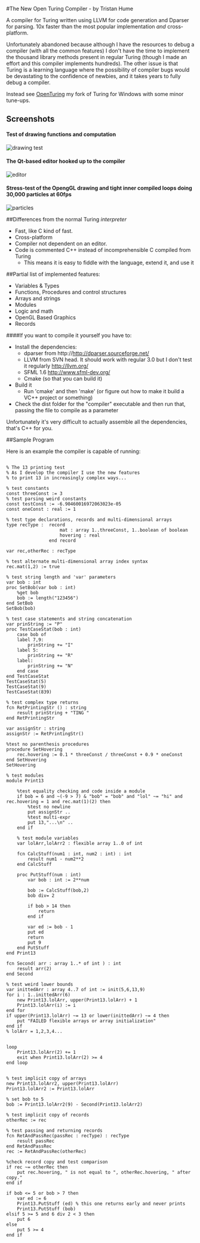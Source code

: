 #The New Open Turing Compiler - by Tristan Hume

A compiler for Turing written using LLVM for code generation and Dparser for parsing.
10x faster than the most popular implementation *and* cross-platform.

Unfortunately abandoned because although I have the resources to debug a compiler (with all the common features) I don't have the time to implement the thousand library methods present in regular Turing (though I made an effort and this compiler implements hundreds). The other issue is that Turing is a learning language where the possibility of compiler bugs would be devastating to the confidence of newbies, and it takes years to fully debug a compiler.

Instead see [OpenTuring](http://tristan.hume.ca/openturing) my fork of Turing for Windows with some minor tune-ups.

## Screenshots
#### Test of drawing functions and computation
![drawing test](https://raw.githubusercontent.com/trishume/OpenTuringCompiler/master/screenshots/drawtest.png)
#### The Qt-based editor hooked up to the compiler
![editor](https://raw.githubusercontent.com/trishume/OpenTuringCompiler/master/screenshots/editor.png)
#### Stress-test of the OpengGL drawing and tight inner compiled loops doing 30,000 particles at 60fps
![particles](https://raw.githubusercontent.com/trishume/OpenTuringCompiler/master/screenshots/particles.png)

##Differences from the normal Turing *interpreter*
 * Fast, like C kind of fast.
 * Cross-platform
 * Compiler not dependent on an editor.
 * Code is commented C++ instead of incomprehensible C compiled from Turing
 	* This means it is easy to fiddle with the language, extend it, and use it

##Partial list of implemented features:
 * Variables & Types
 * Functions, Procedures and control structures
 * Arrays and strings
 * Modules
 * Logic and math
 * OpenGL Based Graphics
 * Records

####If you want to compile it yourself you have to:
 * Install the dependencies:
   * dparser from http://http://dparser.sourceforge.net/
   * LLVM from SVN head. It should work with regular 3.0 but I don't test it regularly http://llvm.org/
   * SFML 1.6 http://www.sfml-dev.org/
   * Cmake (so that you can build it)
 * Build it
   * Run 'cmake' and then 'make' (or figure out how to make it build a VC++ project or something)
 * Check the dist folder for the "compiler" executable and then run that, passing the file to compile as a parameter

Unfortunately it's very difficult to actually assemble all the dependencies, that's C++ for you.

##Sample Program

Here is an example the compiler is capable of running:

```

% The 13 printing test
% As I develop the compiler I use the new features
% to print 13 in increasingly complex ways...

% test constants
const threeConst := 3
% test parsing weird constants
const testConst := -6.90460016972063023e-05
const oneConst : real := 1

% test type declarations, records and multi-dimensional arrays
type recType :  record
                    mat : array 1..threeConst, 1..boolean of boolean
                    hovering : real
                end record

var rec,otherRec : recType

% test alternate multi-dimensional array index syntax
rec.mat(1,2) := true

% test string length and 'var' parameters
var bob : int
proc SetBob(var bob : int)
    %get bob
    bob := length("123456")
end SetBob
SetBob(bob)

% test case statements and string concatenation
var prinString := "P"
proc TestCaseStat(bob : int)
    case bob of
    label 7,9:
        prinString += "I"
    label 5:
        prinString += "R"
    label:
        prinString += "N"
    end case
end TestCaseStat
TestCaseStat(5)
TestCaseStat(9)
TestCaseStat(839)

% test complex type returns
fcn RetPrintingStr () : string
    result prinString + "TING "
end RetPrintingStr

var assignStr : string
assignStr := RetPrintingStr()

%test no parenthesis procedures
procedure SetHovering
    rec.hovering := 0.1 * threeConst / threeConst + 0.9 * oneConst
end SetHovering
SetHovering

% test modules
module Print13

    %test equality checking and code inside a module
    if bob = 6 and ~(-9 > 7) & "bob" = "bob" and "lol" ~= "hi" and rec.hovering = 1 and rec.mat(1)(2) then
        %test no newline
        put assignStr ..
        %test multi-expr
        put 13,"...\n" ..
    end if

    % test module variables
    var lolArr,lolArr2 : flexible array 1..0 of int

    fcn CalcStuff(num1 : int, num2 : int) : int
        result num1 - num2**2
    end CalcStuff

    proc PutStuff(num : int)
        var bob : int := 2**num

        bob := CalcStuff(bob,2)
        bob div= 2

        if bob > 14 then
            return
        end if

        var ed := bob - 1
        put ed
        return
        put 9
    end PutStuff
end Print13

fcn Second( arr : array 1..* of int ) : int
    result arr(2)
end Second

% test weird lower bounds
var inittedArr : array 4..7 of int := init(5,6,13,9)
for i : 1..inittedArr(6)
    new Print13.lolArr, upper(Print13.lolArr) + 1
    Print13.lolArr(i) := i
end for
if upper(Print13.lolArr) ~= 13 or lower(inittedArr) ~= 4 then
    put "FAILED flexible arrays or array initialization"
end if
% lolArr = 1,2,3,4...


loop
    Print13.lolArr(2) += 1
    exit when Print13.lolArr(2) >= 4
end loop


% test implicit copy of arrays
new Print13.lolArr2, upper(Print13.lolArr)
Print13.lolArr2 := Print13.lolArr

% set bob to 5
bob := Print13.lolArr2(9) - Second(Print13.lolArr2)

% test implicit copy of records
otherRec := rec

% test passing and returning records
fcn RetAndPassRec(passRec : recType) : recType
    result passRec
end RetAndPassRec
rec := RetAndPassRec(otherRec)

%check record copy and test comparison
if rec ~= otherRec then
    put rec.hovering, " is not equal to ", otherRec.hovering, " after copy."
end if

if bob <= 5 or bob > 7 then
    var ed := 6
    Print13.PutStuff (ed) % this one returns early and never prints
    Print13.PutStuff (bob)
elsif 5 >= 5 and 6 div 2 < 3 then
    put 6
else
    put 5 >= 4
end if
 ```
